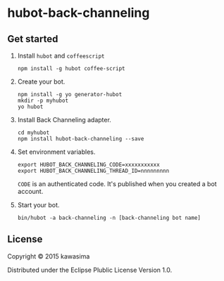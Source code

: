 # hubot-back-channeling

## Get started

1. Install `hubot` and `coffeescript`

    ```shell
    npm install -g hubot coffee-script
    ```

2. Create your bot.

    ```shell
    npm install -g yo generator-hubot
    mkdir -p myhubot
    yo hubot
    ```

3. Install Back Channeling adapter.

   ```shell
   cd myhubot
   npm install hubot-back-channeling --save
   ```

4. Set environment variables.
   ```
   export HUBOT_BACK_CHANNELING_CODE=xxxxxxxxxxx
   export HUBOT_BACK_CHANNELING_THREAD_ID=nnnnnnnnn
   ```
   `CODE` is an authenticated code. It's published when you created a bot account.

5. Start your bot.

   ```shell
   bin/hubot -a back-channeling -n [back-channeling bot name]
   ```

## License

Copyright © 2015 kawasima

Distributed under the Eclipse Plublic License Version 1.0.
